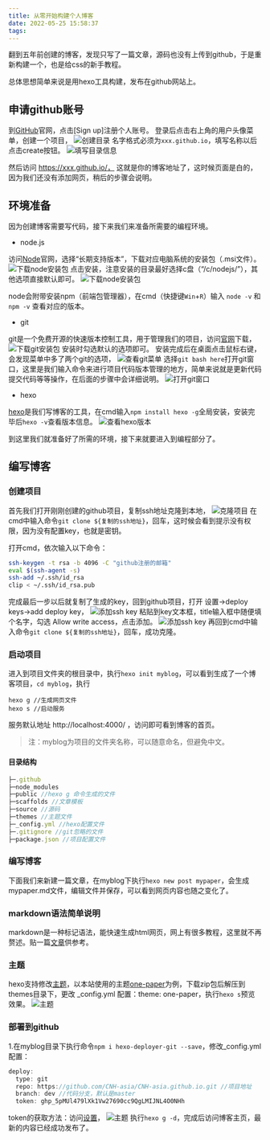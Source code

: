 ```yaml
---
title: 从零开始构建个人博客
date: 2022-05-25 15:58:37
tags:
---
```


翻到五年前创建的博客，发现只写了一篇文章，源码也没有上传到github，于是重新构建一个，也是给css的新手教程。

总体思想简单来说是用hexo工具构建，发布在github网站上。

## 申请github账号

到[GitHub](https://github.com/)官网，点击[Sign up]注册个人账号。
登录后点击右上角的用户头像菜单，创建一个项目，
![创建目录](../images/how_to_build_your_blog/create_repo.png)
名字格式必须为`xxx.github.io`，填写名称以后点击create按钮。
![填写目录信息](../images/how_to_build_your_blog/create_repo_1.png)

然后访问 https://xxx.github.io/， 这就是你的博客地址了，这时候页面是白的，因为我们还没有添加网页，稍后的步骤会说明。



## 环境准备

因为创建博客需要写代码，接下来我们来准备所需要的编程环境。

- node.js

访问[Node](http://nodejs.cn/download/)官网，选择“长期支持版本”，下载对应电脑系统的安装包（.msi文件）。
![下载node安装包](../images/how_to_build_your_blog/download_node.png)
点击安装，注意安装的目录最好选择c盘（“/c/nodejs/”），其他选项直接默认即可。
![下载node安装包](../images/how_to_build_your_blog/install_node.png)

node会附带安装npm（前端包管理器），在cmd（快捷键`Win`+`R`）输入 `node -v` 和 `npm -v` 查看对应的版本。


- git

git是一个免费开源的快速版本控制工具，用于管理我们的项目，访问[官网](https://git-scm.com/)下载，
![下载git安装包](../images/how_to_build_your_blog/download_git.png)
安装时勾选默认的选项即可。
安装完成后在桌面点击鼠标右键，会发现菜单中多了两个git的选项，
![查看git菜单](../images/how_to_build_your_blog/git_menu.png)
选择`git bash here`打开git窗口，这里是我们输入命令来进行项目代码版本管理的地方，简单来说就是更新代码提交代码等等操作，在后面的步骤中会详细说明。
![打开git窗口](../images/how_to_build_your_blog/git_window.png)


- hexo

[hexo](https://hexo.io/docs/)是我们写博客的工具，在cmd输入`npm install hexo -g`全局安装，安装完毕后`hexo -v`查看版本信息。
![查看hexo版本](../images/how_to_build_your_blog/hexo_v.png)


到这里我们就准备好了所需的环境，接下来就要进入到编程部分了。


## 编写博客

### 创建项目

首先我们打开刚刚创建的github项目，复制ssh地址克隆到本地，
![克隆项目](../images/how_to_build_your_blog/clone_1.png)
在cmd中输入命令`git clone ${复制的ssh地址}`，回车，这时候会看到提示没有权限，因为没有配置key，也就是密钥。

打开cmd，依次输入以下命令：

```bash
ssh-keygen -t rsa -b 4096 -C "github注册的邮箱"
eval $(ssh-agent -s)
ssh-add ~/.ssh/id_rsa
clip < ~/.ssh/id_rsa.pub
```
完成最后一步以后就复制了生成的key，回到github项目，打开 设置->deploy keys->add deploy key，
![添加ssh key](../images/how_to_build_your_blog/sshkey_1.png)
粘贴到key文本框，title输入框中随便填个名字，勾选 Allow write access，点击添加。 
![添加ssh key](../images/how_to_build_your_blog/sshkey_2.png)
再回到cmd中输入命令`git clone ${复制的ssh地址}`，回车，成功克隆。

### 启动项目

进入到项目文件夹的根目录中，执行`hexo init myblog`，可以看到生成了一个博客项目，`cd myblog`，执行
```
hexo g //生成网页文件
hexo s //启动服务
```
服务默认地址 http://localhost:4000/ ，访问即可看到博客的首页。

> 注：myblog为项目的文件夹名称，可以随意命名，但避免中文。

#### 目录结构

```js
├─.github
├─node_modules
├─public //hexo g 命令生成的文件
├─scaffolds //文章模板
├─source //源码
├─themes //主题文件
├─_config.yml //hexo配置文件
├─.gitignore //git忽略的文件
├─package.json //项目配置文件
```

### 编写博客

下面我们来新建一篇文章，在myblog下执行`hexo new post mypaper`，会生成mypaper.md文件，编辑文件并保存，可以看到网页内容也随之变化了。

### markdown语法简单说明

markdown是一种标记语法，能快速生成html网页，网上有很多教程，这里就不再赘述。贴一篇[文章](https://www.jianshu.com/p/191d1e21f7ed)供参考。

### 主题

hexo支持修改[主题](https://hexo.io/themes/)，以本站使用的主题[one-paper](https://github.com/zheli-design/hexo-theme-one-paper)为例，下载zip包后解压到themes目录下，更改 _config.yml 配置：theme: one-paper，执行`hexo s`预览效果。
![主题](../images/how_to_build_your_blog/theme.png)

### 部署到github

1.在myblog目录下执行命令`npm i hexo-deployer-git --save`，修改_config.yml配置：
```js
deploy:
  type: git
  repo: https://github.com/CNH-asia/CNH-asia.github.io.git //项目地址
  branch: dev //代码分支，默认是master
  token: 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
```
token的获取方法：访问[设置](https://github.com/settings/tokens)，
![主题](../images/how_to_build_your_blog/generate_token.png)
执行`hexo g -d`，完成后访问博客主页，最新的内容已经成功发布了。



